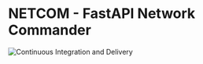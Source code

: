 # NETCOM - FastAPI Network Commander

![Continuous Integration and Delivery](https://github.com/rbraddev/fastapi-netcom/workflows/CI%5CCD/badge.svg?branch=master)
